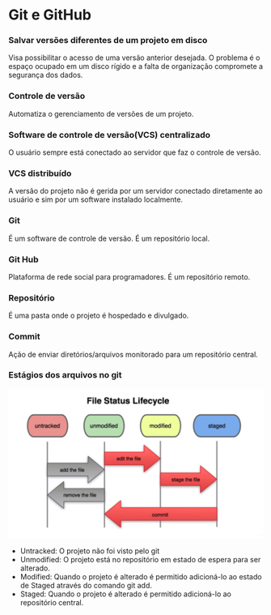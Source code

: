 # Git e GitHub

### Salvar versões diferentes de um projeto em disco 
Visa possibilitar o acesso de uma versão anterior desejada. O problema é o espaço ocupado em um disco rígido e a falta de organização compromete a segurança dos dados.

### Controle de versão
Automatiza o gerenciamento de versões de um projeto.

### Software de controle de versão(VCS) centralizado
O usuário sempre está conectado ao servidor que faz o controle de versão.

### VCS distribuído
A versão do projeto não é gerida por um servidor conectado diretamente ao usuário e sim por um software instalado localmente. 

### Git
É um software de controle de versão. É um repositório local.

### Git Hub
Plataforma de rede social para programadores. É um repositório remoto.

### Repositório
É uma pasta onde o projeto é hospedado e divulgado.

### Commit
Ação de enviar diretórios/arquivos monitorado para um repositório central.

### Estágios dos arquivos no git

![Ciclo de vida em um VCS ](./cicloArquivosGit.png)

- Untracked: O projeto não foi visto pelo git
- Unmodified: O projeto está no repositório em estado de espera para ser alterado.
- Modified: Quando o projeto é alterado é permitido adicioná-lo ao estado de Staged através do comando git add.
- Staged: Quando o projeto é alterado é permitido adicioná-lo ao repositório central.

